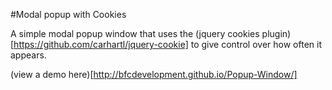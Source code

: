 #Modal popup with Cookies

A simple modal popup window that uses the (jquery cookies plugin)[https://github.com/carhartl/jquery-cookie] to give control over how often it appears.

(view a demo here)[http://bfcdevelopment.github.io/Popup-Window/]